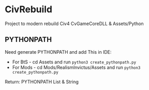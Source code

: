 
CivRebuild
==========

Project to modern rebuild Civ4 CvGameCoreDLL & Assets/Python


PYTHONPATH
----------

Need generate PYTHONPATH and add This in IDE:
* For BtS - cd Assets and run ``python3 create_pythonpath.py``
* For Mods - cd Mods/RealismInvictus/Assets and run ``python3 create_pythonpath.py`` 

Return: PYTHONPATH List & String

